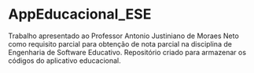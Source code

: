 # AppEducacional_ESE
Trabalho apresentado ao Professor Antonio Justiniano de Moraes Neto como requisito
parcial para obtenção de nota parcial na disciplina de Engenharia de Software Educativo.
Repositório criado para armazenar os códigos do aplicativo educacional.
